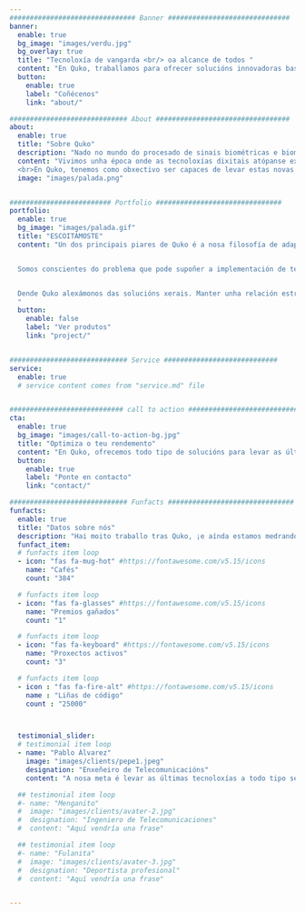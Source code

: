 ```yaml
---
############################### Banner ##############################
banner:
  enable: true
  bg_image: "images/verdu.jpg"
  bg_overlay: true
  title: "Tecnoloxía de vangarda <br/> oa alcance de todos "
  content: "En Quko, traballamos para ofrecer solucións innovadoras basadas nas últimas tecnoloxías aos nosos clientes"
  button:
    enable: true
    label: "Coñécenos"
    link: "about/"

############################# About #################################
about:
  enable: true
  title: "Sobre Quko"
  description: "Nado no mundo do procesado de sinais biométricas e biomecánicas, Quko creouse cunha clara meta: poñer ao alcance de calquera persoa todos os avances tecnolóxicos que nos rodean"
  content: "Vivimos unha época onde as tecnoloxías dixitais atópanse extremadamente evolucionadas: redes de sistemas empotrados, novas técnicas de procesado de sinal, data science ou intelixencia artificial son exemplo disto.  
  <br>En Quko, tenemos como obxectivo ser capaces de levar estas novas ferramentas aos nosos usuarios, para que evolucionen perante o reto da actual revolución dixital 2.0 r podan dispoñer delas para acadar o máximo rendrmiento e beneficios"
  image: "images/palada.png"


######################### Portfolio ###############################
portfolio:
  enable: true
  bg_image: "images/palada.gif"
  title: "ESCOITÁMOSTE"
  content: "Un dos principais piares de Quko é a nosa filosofía de adaptar o máximo posible as solucións finais ás necesidades dos nosos clientes.


  Somos conscientes do problema que pode supoñer a implementación de tecnoloxías tan novas a xente de sectores afastados da revolución dixital. Neste sentido, procuramos traballar de xeito conxunto cos usuarios para lograr unha completa e detallada caracterización de cada caso particular, e ofrecer así unha solución única que se adapte por completo aos seus requerimentos.


  Dende Quko alexámonos das solucións xerais. Manter unha relación estreita e de confianza cos nosos clientes é crave para lograr os mellores resultados.
  "
  button:
    enable: false
    label: "Ver produtos"
    link: "project/"


############################# Service ############################
service:
  enable: true
  # service content comes from "service.md" file


############################ call to action ###########################
cta:
  enable: true
  bg_image: "images/call-to-action-bg.jpg"
  title: "Optimiza o teu rendemento"
  content: "En Quko, ofrecemos todo tipo de solucións para levar as últimas tecnoloxías a diferentes ámbitos<br><br>Se estás interesado nos nosos servizos ou tes calquera pregunta sobre eles, ¡non dubides en poñerte en contacto connosco!"
  button:
    enable: true
    label: "Ponte en contacto"
    link: "contact/"

############################# Funfacts ###############################
funfacts:
  enable: true
  title: "Datos sobre nós"
  description: "Hai moito traballo tras Quko, ¡e aínda estamos medrando!"
  funfact_item:
  # funfacts item loop
  - icon: "fas fa-mug-hot" #https://fontawesome.com/v5.15/icons
    name: "Cafés"
    count: "384"

  # funfacts item loop
  - icon: "fas fa-glasses" #https://fontawesome.com/v5.15/icons
    name: "Premios gañados"
    count: "1"

  # funfacts item loop
  - icon: "fas fa-keyboard" #https://fontawesome.com/v5.15/icons
    name: "Proxectos activos"
    count: "3"

  # funfacts item loop
  - icon : "fas fa-fire-alt" #https://fontawesome.com/v5.15/icons
    name : "Liñas de código"
    count : "25000"



  testimonial_slider:
  # testimonial item loop
  - name: "Pablo Álvarez"
    image: "images/clients/pepe1.jpeg"
    designation: "Enxeñeiro de Telecomunicacións"
    content: "A nosa meta é levar as últimas tecnoloxías a todo tipo se sectores, mantendo unha relación cercana co cliente baseada na confianza e na confidencialidade."

  ## testimonial item loop
  #- name: "Menganito"
  #  image: "images/clients/avater-2.jpg"
  #  designation: "Ingeniero de Telecomunicaciones"
  #  content: "Aquí vendría una frase"

  ## testimonial item loop
  #- name: "Fulanita"
  #  image: "images/clients/avater-3.jpg"
  #  designation: "Deportista profesional"
  #  content: "Aquí vendría una frase"


---
```

